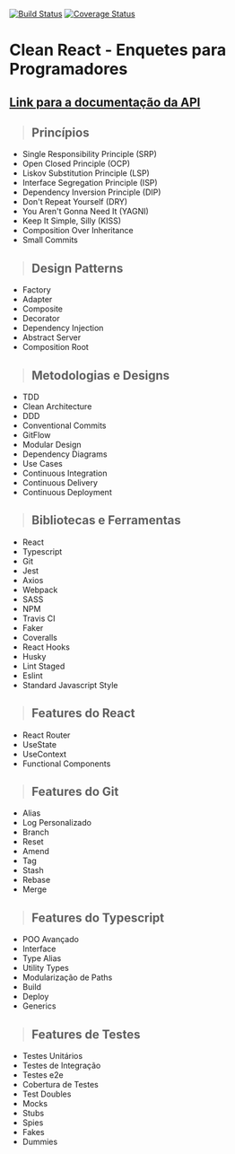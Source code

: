 [![Build Status](https://app.travis-ci.com/fauzerjunnior/clean-react.svg?branch=master)](https://app.travis-ci.com/fauzerjunnior/clean-react)
[![Coverage Status](https://coveralls.io/repos/github/fauzerjunnior/clean-react/badge.svg?branch=master)](https://coveralls.io/github/fauzerjunnior/clean-react?branch=master)

# **Clean React - Enquetes para Programadores**

## [**Link para a documentação da API**](http://fordevs.herokuapp.com/api-docs)

> ## Princípios
* Single Responsibility Principle (SRP)
* Open Closed Principle (OCP)
* Liskov Substitution Principle (LSP)
* Interface Segregation Principle (ISP)
* Dependency Inversion Principle (DIP)
* Don't Repeat Yourself (DRY)
* You Aren't Gonna Need It (YAGNI)
* Keep It Simple, Silly (KISS)
* Composition Over Inheritance
* Small Commits

> ## Design Patterns
* Factory
* Adapter
* Composite
* Decorator
* Dependency Injection
* Abstract Server
* Composition Root

> ## Metodologias e Designs
* TDD
* Clean Architecture
* DDD
* Conventional Commits
* GitFlow
* Modular Design
* Dependency Diagrams
* Use Cases
* Continuous Integration
* Continuous Delivery
* Continuous Deployment

> ## Bibliotecas e Ferramentas
* React
* Typescript
* Git
* Jest
* Axios
* Webpack
* SASS
* NPM
* Travis CI
* Faker
* Coveralls
* React Hooks
* Husky
* Lint Staged
* Eslint
* Standard Javascript Style

> ## Features do React
* React Router
* UseState
* UseContext
* Functional Components

> ## Features do Git
* Alias
* Log Personalizado
* Branch
* Reset
* Amend
* Tag
* Stash
* Rebase
* Merge

> ## Features do Typescript
* POO Avançado
* Interface
* Type Alias
* Utility Types
* Modularização de Paths
* Build
* Deploy
* Generics

> ## Features de Testes
* Testes Unitários
* Testes de Integração
* Testes e2e
* Cobertura de Testes
* Test Doubles
* Mocks
* Stubs
* Spies
* Fakes
* Dummies